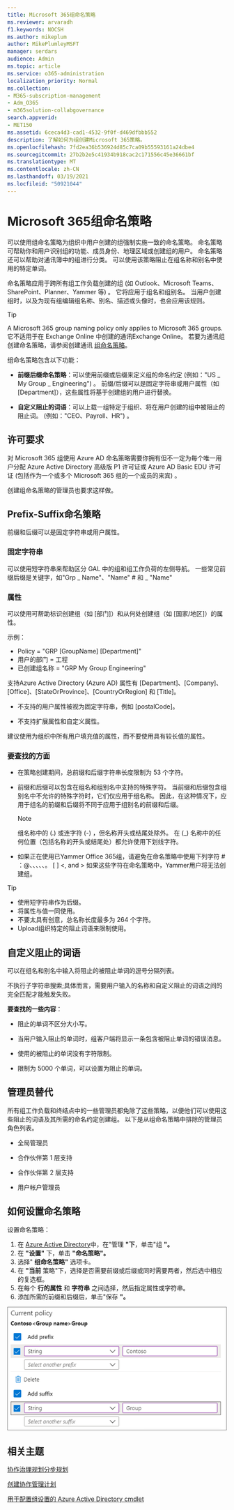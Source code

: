 ```yaml
---
title: Microsoft 365组命名策略
ms.reviewer: arvaradh
f1.keywords: NOCSH
ms.author: mikeplum
author: MikePlumleyMSFT
manager: serdars
audience: Admin
ms.topic: article
ms.service: o365-administration
localization_priority: Normal
ms.collection:
- M365-subscription-management
- Adm_O365
- m365solution-collabgovernance
search.appverid:
- MET150
ms.assetid: 6ceca4d3-cad1-4532-9f0f-d469dfbbb552
description: 了解如何为组创建Microsoft 365策略。
ms.openlocfilehash: 7fd2ea36b536924d85c7ca09b55593161a24dbe4
ms.sourcegitcommit: 27b2b2e5c41934b918cac2c171556c45e36661bf
ms.translationtype: MT
ms.contentlocale: zh-CN
ms.lasthandoff: 03/19/2021
ms.locfileid: "50921044"
---
```

# <a name="microsoft-365-groups-naming-policy"></a>Microsoft 365组命名策略

可以使用组命名策略为组织中用户创建的组强制实施一致的命名策略。 命名策略可帮助你和用户识别组的功能、成员身份、地理区域或创建组的用户。 命名策略还可以帮助对通讯簿中的组进行分类。 可以使用该策略阻止在组名称和别名中使用的特定单词。

命名策略应用于跨所有组工作负载创建的组 (如 Outlook、Microsoft Teams、SharePoint、Planner、Yammer 等) 。 它将应用于组名和组别名。 当用户创建组时，以及为现有组编辑组名称、别名、描述或头像时，也会应用该规则。

> [!TIP]
> A Microsoft 365 group naming policy only applies to Microsoft 365 groups. 它不适用于在 Exchange Online 中创建的通讯Exchange Online。 若要为通讯组创建命名策略，请参阅创建通讯 [组命名策略](/exchange/recipients-in-exchange-online/manage-distribution-groups/create-group-naming-policy)。

组命名策略包含以下功能：

- **前缀后缀命名策略**：可以使用前缀或后缀来定义组的命名约定 (例如："US \_ My Group \_ Engineering") 。 前缀/后缀可以是固定字符串或用户属性（如 [Department]），这些属性将基于创建组的用户进行替换。

- **自定义阻止的词语**：可以上载一组特定于组织、将在用户创建的组中被阻止的阻止词。  (例如："CEO、Payroll、HR") 。

## <a name="licensing-requirements"></a>许可要求

对 Microsoft 365 组使用 Azure AD 命名策略需要你拥有但不一定为每个唯一用户分配 Azure Active Directory 高级版 P1 许可证或 Azure AD Basic EDU 许可证 (包括作为一个或多个 Microsoft 365 组的一个成员的来宾) 。

创建组命名策略的管理员也要求这样做。

## <a name="prefix-suffix-naming-policy"></a>Prefix-Suffix命名策略

前缀和后缀可以是固定字符串或用户属性。

### <a name="fixed-strings"></a>固定字符串

可以使用短字符串来帮助区分 GAL 中的组和组工作负荷的左侧导航。 一些常见前缀后缀是关键字，如"Grp \_ Name"、"Name" \# 和 \_ "Name"

### <a name="attributes"></a>属性

可以使用可帮助标识创建组（如 [部门]）和从何处创建组（如 [国家/地区]）的属性。

示例：

- Policy = "GRP [GroupName] [Department]"
- 用户的部门 = 工程
- 已创建组名称 = "GRP My Group Engineering"

支持Azure Active Directory (Azure AD) 属性有 [Department]、[Company]、[Office]、[StateOrProvince]、[CountryOrRegion] 和 [Title]。

- 不支持的用户属性被视为固定字符串，例如 [postalCode]。

- 不支持扩展属性和自定义属性。

建议使用为组织中所有用户填充值的属性，而不要使用具有较长值的属性。

### <a name="things-to-look-out-for"></a>要查找的方面

- 在策略创建期间，总前缀和后缀字符串长度限制为 53 个字符。

- 前缀和后缀可以包含在组名和组别名中支持的特殊字符。 当前缀和后缀包含组别名中不允许的特殊字符时，它们仅应用于组名称。 因此，在这种情况下，应用于组名的前缀和后缀将不同于应用于组别名的前缀和后缀。

  > [!NOTE]
  > 组名称中的 (.) 或连字符 (-) ，但名称开头或结尾处除外。 在 (_) 名称中的任何位置（包括名称的开头或结尾处）都允许使用下划线字符。

- 如果正在使用已Yammer Office 365组，请避免在命名策略中使用下列字符 \# ：@、、、、、。 \[ \] \<, and \> 如果这些字符在命名策略中，Yammer用户将无法创建组。

> [!Tip]
> - 使用短字符串作为后缀。
> - 将属性与值一同使用。
> - 不要太具有创意，总名称长度最多为 264 个字符。
> - Upload组织特定的阻止词语来限制使用。

## <a name="custom-blocked-words"></a>自定义阻止的词语

可以在组名和别名中输入将阻止的被阻止单词的逗号分隔列表。

不执行子字符串搜索;具体而言，需要用户输入的名称和自定义阻止的词语之间的完全匹配才能触发失败。

**要查找的一些内容**：

- 阻止的单词不区分大小写。

- 当用户输入阻止的单词时，组客户端将显示一条包含被阻止单词的错误消息。

- 使用的被阻止的单词没有字符限制。

- 限制为 5000 个单词，可以设置为阻止的单词。

## <a name="admin-override"></a>管理员替代

所有组工作负载和终结点中的一些管理员都免除了这些策略，以便他们可以使用这些阻止的词语及其所需的命名约定创建组。 以下是从组命名策略中排除的管理员角色列表。

- 全局管理员

- 合作伙伴第 1 层支持

- 合作伙伴第 2 层支持

- 用户帐户管理员

## <a name="how-to-set-up-the-naming-policy"></a>如何设置命名策略

设置命名策略：

1. 在 [Azure Active Directory](https://aad.portal.azure.com)中，在"管理 **"下**，单击"组 **"。**
2. 在 **"设置"** 下，单击 **"命名策略"。**
3. 选择" **组命名策略"** 选项卡。
4. 在 **"当前** 策略"下，选择是否需要前缀或后缀或同时需要两者，然后选中相应的复选框。
5. 在每个 **行的属性** 和 **字符串** 之间选择，然后指定属性或字符串。
6. 添加所需的前缀和后缀后，单击"保存 **"。**

![Screenshot of the groups naming policy settings in Azure Active Directory](../media/groups-naming-policy-azure.png)

## <a name="related-topics"></a>相关主题

[协作治理规划分步规划](collaboration-governance-overview.md#collaboration-governance-planning-step-by-step)

[创建协作管理计划](collaboration-governance-first.md)

[用于配置组设置的 Azure Active Directory cmdlet](/azure/active-directory/enterprise-users/groups-settings-cmdlets)